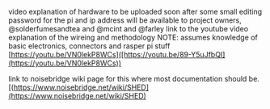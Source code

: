video explanation of hardware to be uploaded soon after some small editing
password for the pi and ip address will be available to project owners, @solderfumesandtea and @mcint and @farley
link to the youtube video explanation of the wireing and methodology
NOTE: assumes knowledge of basic electronics, connectors and rasper pi stuff
[https://youtu.be/VN0lekP8WCs]([https://youtu.be/89-Y5uJfbQI](https://youtu.be/VN0lekP8WCs))

link to noisebridge wiki page for this where most documentation should be. 
[(https://www.noisebridge.net/wiki/SHED](https://www.noisebridge.net/wiki/SHED)


